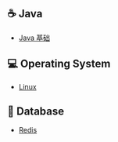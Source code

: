 ## ☕️ Java

- [Java 基础](Notes/Java-basic.md)



##  💻 Operating System

- [Linux](Notes/Linux.md)



## 💾 Database

- [Redis](Notes/Redis.md)


